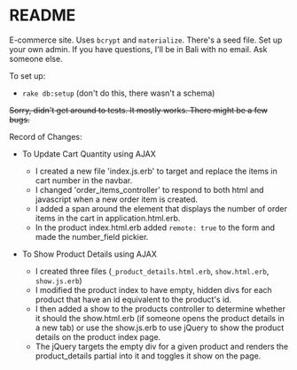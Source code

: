 # README

E-commerce site. Uses `bcrypt` and `materialize`. There's a seed file. Set up your own admin. If you have questions, I'll be in Bali with no email. Ask someone else.

To set up:

* `rake db:setup` (don't do this, there wasn't a schema)

<s> Sorry, didn't get around to tests. It mostly works. There might be a few bugs. </s>

Record of Changes:

  * To Update Cart Quantity using AJAX

    * I created a new file 'index.js.erb' to target and replace the items in cart number in the navbar.
    * I changed 'order_items_controller' to respond to both html and javascript when a new order item is created.
    * I added a span around the element that displays the number of order items in the cart in application.html.erb.
    * In the product index.html.erb added `remote: true` to the form and made the number_field pickier.

  * To Show Product Details using AJAX

    * I created three files (`_product_details.html.erb`, `show.html.erb`, `show.js.erb`)
    * I modified the product index to have empty, hidden divs for each product that have an id equivalent to the product's id.
    * I then added a show to the products controller to determine whether it should the show.html.erb (if someone opens the product details in a new tab) or use the show.js.erb to use jQuery to show the product details on the product index page.
    * The jQuery targets the empty div for a given product and renders the product_details partial into it and toggles it show on the page.
